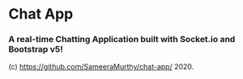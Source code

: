 # Chat App
### A real-time Chatting Application built with Socket.io and Bootstrap v5!

(c) https://github.com/SameeraMurthy/chat-app/ 2020.
